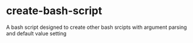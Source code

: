 # create-bash-script
A bash script designed to create other bash srcipts with argument parsing and default value setting

